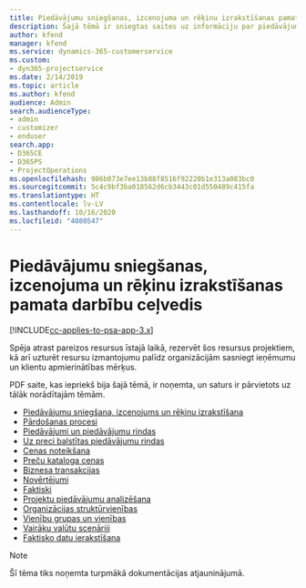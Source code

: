 ```yaml
---
title: Piedāvājumu sniegšanas, izcenojuma un rēķinu izrakstīšanas pamata darbību ceļvedis
description: Šajā tēmā ir sniegtas saites uz informāciju par piedāvājumu sniegšanas, izcenojuma un rēķinu izrakstīšanas pamata darbībām programmā Project Service Automation.
author: kfend
manager: kfend
ms.service: dynamics-365-customerservice
ms.custom:
- dyn365-projectservice
ms.date: 2/14/2019
ms.topic: article
ms.author: kfend
audience: Admin
search.audienceType:
- admin
- customizer
- enduser
search.app:
- D365CE
- D365PS
- ProjectOperations
ms.openlocfilehash: 986b073e7ee13b88f8516f92220b1e313a083bc0
ms.sourcegitcommit: 5c4c9bf3ba018562d6cb3443c01d550489c415fa
ms.translationtype: HT
ms.contentlocale: lv-LV
ms.lasthandoff: 10/16/2020
ms.locfileid: "4080547"
---
```

# <a name="basic-guide-to-quoting-pricing-and-billing"></a>Piedāvājumu sniegšanas, izcenojuma un rēķinu izrakstīšanas pamata darbību ceļvedis

[!INCLUDE[cc-applies-to-psa-app-3.x](../../includes/cc-applies-to-psa-app-3x.md)]

Spēja atrast pareizos resursus īstajā laikā, rezervēt šos resursus projektiem, kā arī uzturēt resursu izmantojumu palīdz organizācijām sasniegt ieņēmumu un klientu apmierinātības mērķus. 

PDF saite, kas iepriekš bija šajā tēmā, ir noņemta, un saturs ir pārvietots uz tālāk norādītajām tēmām.

- [Piedāvājumu sniegšana, izcenojums un rēķinu izrakstīšana](../quote-bill-price.md)
- [Pārdošanas procesi](../basic-sales-process.md)
- [Piedāvājumi un piedāvājumu rindas](../basic-quote-lines.md)
- [Uz preci balstītas piedāvājumu rindas](../product-based-quote-lines.md)
- [Cenas noteikšana](../basic-pricing.md)
- [Preču kataloga cenas](../product-catalog-pricing.md)
- [Biznesa transakcijas](../basic-business-transactions.md)
- [Novērtējumi](../estimates.md)
- [Faktiski](../actuals.md)
- [Projektu piedāvājumu analizēšana](../basic-analyzing-quotes.md)
- [Organizācijas struktūrvienības](../advanced-organizational.md)
- [Vienību grupas un vienības](../advanced-units.md)
- [Vairāku valūtu scenāriji](../advanced-currency.md)
- [Faktisko datu ierakstīšana](../advanced-actuals.md)

> [!NOTE]
> Šī tēma tiks noņemta turpmākā dokumentācijas atjauninājumā. 
